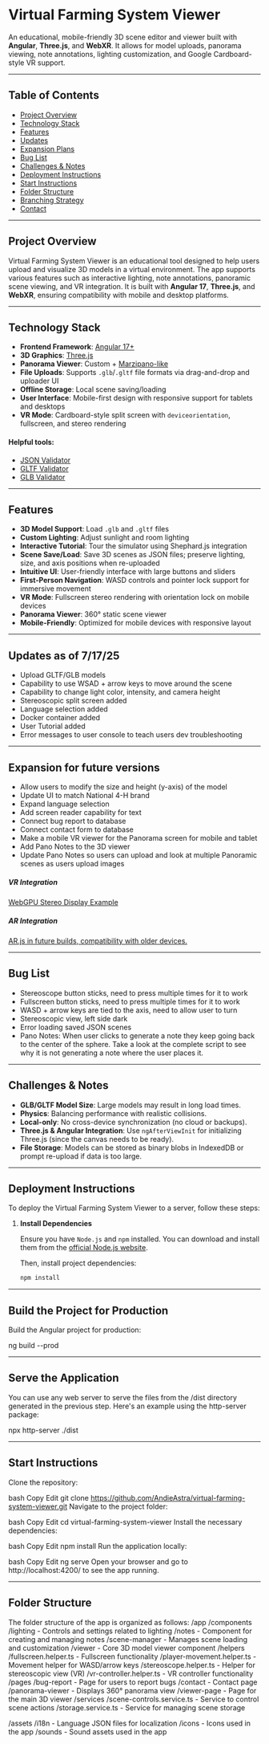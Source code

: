 # Virtual Farming System Viewer

An educational, mobile-friendly 3D scene editor and viewer built with **Angular**, **Three.js**, and **WebXR**. It allows for model uploads, panorama viewing, note annotations, lighting customization, and Google Cardboard-style VR support.

---

## Table of Contents

- [Project Overview](#project-overview)
- [Technology Stack](#technology-stack)
- [Features](#features)
- [Updates](#updates-as-of-71725)
- [Expansion Plans](#expansion-for-future-versions)
- [Bug List](#bug-list)
- [Challenges & Notes](#challenges--notes)
- [Deployment Instructions](#deployment-instructions)
- [Start Instructions](#start-instructions)
- [Folder Structure](#folder-structure)
- [Branching Strategy](#branching-strategy)
- [Contact](#contact)

---

## Project Overview

Virtual Farming System Viewer is an educational tool designed to help users upload and visualize 3D models in a virtual environment. The app supports various features such as interactive lighting, note annotations, panoramic scene viewing, and VR integration. It is built with **Angular 17**, **Three.js**, and **WebXR**, ensuring compatibility with mobile and desktop platforms.

---

## Technology Stack

- **Frontend Framework**: [Angular 17+](https://angular.io/)
- **3D Graphics**: [Three.js](https://threejs.org/)
- **Panorama Viewer**: Custom + [Marzipano-like](http://www.marzipano.net/)
- **File Uploads**: Supports `.glb`/`.gltf` file formats via drag-and-drop and uploader UI
- **Offline Storage**: Local scene saving/loading
- **User Interface**: Mobile-first design with responsive support for tablets and desktops
- **VR Mode**: Cardboard-style split screen with `deviceorientation`, fullscreen, and stereo rendering

#### Helpful tools:

- [JSON Validator](https://codebeautify.org/jsonvalidator)
- [GLTF Validator](https://github.khronos.org/glTF-Validator/)
- [GLB Validator](https://gltf-viewer.donmccurdy.com/)

---

## Features

- **3D Model Support**: Load `.glb` and `.gltf` files
- **Custom Lighting**: Adjust sunlight and room lighting
- **Interactive Tutorial**: Tour the simulator using Shephard.js integration
- **Scene Save/Load**: Save 3D scenes as JSON files; preserve lighting, size, and axis positions when re-uploaded
- **Intuitive UI**: User-friendly interface with large buttons and sliders
- **First-Person Navigation**: WASD controls and pointer lock support for immersive movement
- **VR Mode**: Fullscreen stereo rendering with orientation lock on mobile devices
- **Panorama Viewer**: 360° static scene viewer
- **Mobile-Friendly**: Optimized for mobile devices with responsive layout

---

## Updates as of 7/17/25

- Upload GLTF/GLB models
- Capability to use WSAD + arrow keys to move around the scene
- Capability to change light color, intensity, and camera height
- Stereoscopic split screen added
- Language selection added
- Docker container added
- User Tutorial added
- Error messages to user console to teach users dev troubleshooting

---

## Expansion for future versions

- Allow users to modify the size and height (y-axis) of the model
- Update UI to match National 4-H brand
- Expand language selection
- Add screen reader capability for text
- Connect bug report to database
- Connect contact form to database
- Make a mobile VR viewer for the Panorama screen for mobile and tablet
- Add Pano Notes to the 3D viewer
- Update Pano Notes so users can upload and look at multiple Panoramic scenes as users upload images

##### VR Integration
[WebGPU Stereo Display Example](https://threejs.org/examples/#webgpu_display_stereo)

##### AR Integration
[AR.js in future builds, compatibility with older devices.](https://ar-js-org.github.io/AR.js-Docs/)

---

## Bug List

- Stereoscope button sticks, need to press multiple times for it to work
- Fullscreen button sticks, need to press multiple times for it to work
- WASD + arrow keys are tied to the axis, need to allow user to turn
- Stereoscopic view, left side dark
- Error loading saved JSON scenes
- Pano Notes: When user clicks to generate a note they keep going back to the center of the sphere. Take a look at the complete script to see why it is not generating a note where the user places it.

---

## Challenges & Notes

- **GLB/GLTF Model Size**: Large models may result in long load times.
- **Physics**: Balancing performance with realistic collisions.
- **Local-only**: No cross-device synchronization (no cloud or backups).
- **Three.js & Angular Integration**: Use `ngAfterViewInit` for initializing Three.js (since the canvas needs to be ready).
- **File Storage**: Models can be stored as binary blobs in IndexedDB or prompt re-upload if data is too large.

---

## Deployment Instructions

To deploy the Virtual Farming System Viewer to a server, follow these steps:

1. **Install Dependencies**
   
   Ensure you have `Node.js` and `npm` installed. You can download and install them from the [official Node.js website](https://nodejs.org/).

   Then, install project dependencies:

   ```bash
   npm install

---

## Build the Project for Production

Build the Angular project for production:

ng build --prod

-----

## Serve the Application

You can use any web server to serve the files from the /dist directory generated in the previous step. Here's an example using the http-server package:

npx http-server ./dist

-----

## Start Instructions

Clone the repository:

bash
Copy
Edit
git clone https://github.com/AndieAstra/virtual-farming-system-viewer.git
Navigate to the project folder:

bash
Copy
Edit
cd virtual-farming-system-viewer
Install the necessary dependencies:

bash
Copy
Edit
npm install
Run the application locally:

bash
Copy
Edit
ng serve
Open your browser and go to http://localhost:4200/ to see the app running.



-----

## Folder Structure
The folder structure of the app is organized as follows:
/app
  /components
    /lighting            - Controls and settings related to lighting
    /notes               - Component for creating and managing notes
    /scene-manager       - Manages scene loading and customization
    /viewer              - Core 3D model viewer component
  /helpers
    /fullscreen.helper.ts - Fullscreen functionality
    /player-movement.helper.ts - Movement helper for WASD/arrow keys
    /stereoscope.helper.ts - Helper for stereoscopic view (VR)
    /vr-controller.helper.ts - VR controller functionality
  /pages
    /bug-report          - Page for users to report bugs
    /contact             - Contact page
    /panorama-viewer     - Displays 360° panorama view
    /viewer-page         - Page for the main 3D viewer
  /services
    /scene-controls.service.ts - Service to control scene actions
    /storage.service.ts - Service for managing scene storage

/assets
  /i18n                - Language JSON files for localization
  /icons               - Icons used in the app
  /sounds              - Sound assets used in the app
